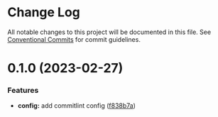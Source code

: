 # Change Log

All notable changes to this project will be documented in this file.
See [Conventional Commits](https://conventionalcommits.org) for commit guidelines.

# 0.1.0 (2023-02-27)

### Features

- **config:** add commitlint config ([f838b7a](https://github.com/xip-online-applications/configs/commit/f838b7a013e45d3c6a58512c40d9114b868a9cab))
